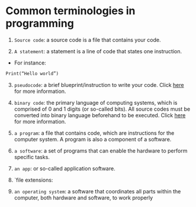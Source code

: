 # Common terminologies in programming

1.	`Source code`: a source code is a file that contains your code.

2.	`A statement`: a statement is a line of code that states one instruction.
-	For instance:
```python
Print(“Hello world”)
```

3. `pseudocode`: a brief blueprint/instruction to write your code.
Click [here](https://github.com/DNMC2513/Nontechies-DataScienceLexicon/blob/main/Pseudocode.md) for more information.

4. `binary code`: the primary language of computing systems, which is comprised of 0 and 1 digits (or so-called bits). All source codes must be converted into binary language beforehand to be executed.
Click [here](https://www.youtube.com/watch?v=1GSjbWt0c9M) for more information.

5. `a program`: a file that contains code, which are instructions for the computer system. A program is also a component of a software.

6. `a software`: a set of programs that can enable the hardware to perform specific tasks.

7. `an app`: or so-called application software.

8. `file extensions:

9. `an operating system`: a software that coordinates all parts within the computer, both hardware and software, to work properly

